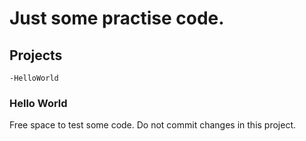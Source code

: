 # Just some practise code.
## Projects
```
-HelloWorld
```
### Hello World
Free space to test some code.
Do not commit changes in this project.